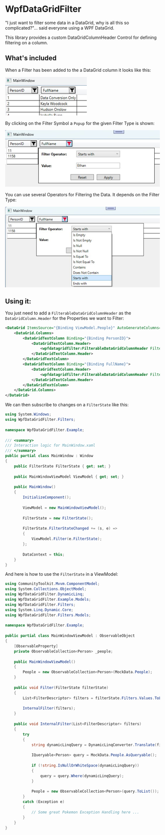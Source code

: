 # WpfDataGridFilter #

"I just want to filter some data in a DataGrid, why is all this so complicated?"... said everyone using a WPF DataGrid.

This library provides a custom DataGridColumnHeader Control for defining filtering on a column. 

## What's included

When a Filter has been added to the a DataGrid column it looks like this:

![Filter Header Overview](https://github.com/bytefish/WpfDataGridFilter/blob/main/doc/filter-datagridcolumnheader.jpg?raw=true)

By clicking on the Filter Symbol a `Popup` for the given Filter Type is shown:

![Filter Popup Opened](https://github.com/bytefish/WpfDataGridFilter/blob/main/doc/filter-popup.jpg?raw=true)

You can use several Operators for Filtering the Data. It depends on the Filter Type:

![Filter Popup Opened With Filter Operators](https://github.com/bytefish/WpfDataGridFilter/blob/main/doc/filter-operator-list.jpg?raw=true)

## Using it:

You just need to add a `FilterableDataGridColumnHeader` as the `DataGridColumn.Header` for the Properties we want to Filter:

```xml
<DataGrid ItemsSource="{Binding ViewModel.People}" AutoGenerateColumns="False">
    <DataGrid.Columns>
        <DataGridTextColumn Binding="{Binding PersonID}">
            <DataGridTextColumn.Header>
                <wpfdatagridfilter:FilterableDataGridColumnHeader FilterState="{Binding FilterState}" HeaderText="PersonID" PropertyName="PersonID" Height="30" FilterType="IntNumericFilter"></wpfdatagridfilter:FilterableDataGridColumnHeader>
            </DataGridTextColumn.Header>
        </DataGridTextColumn>
        <DataGridTextColumn Binding="{Binding FullName}">
            <DataGridTextColumn.Header>
                <wpfdatagridfilter:FilterableDataGridColumnHeader FilterState="{Binding FilterState}" HeaderText="FullName" PropertyName="FullName" Height="30" FilterType="StringFilter"></wpfdatagridfilter:FilterableDataGridColumnHeader>
            </DataGridTextColumn.Header>
        </DataGridTextColumn>
    </DataGrid.Columns>
</DataGrid>
```

We can then subscribe to changes on a `FilterState` like this:

```csharp
using System.Windows;
using WpfDataGridFilter.Filters;

namespace WpfDataGridFilter.Example;

/// <summary>
/// Interaction logic for MainWindow.xaml
/// </summary>
public partial class MainWindow : Window
{
    public FilterState FilterState { get; set; }

    public MainWindowViewModel ViewModel { get; set; }

    public MainWindow()
    {
        InitializeComponent();
        
        ViewModel = new MainWindowViewModel();

        FilterState = new FilterState();

        FilterState.FilterStateChanged += (s, e) =>
        {
            ViewModel.Filter(e.FilterState);
        };

        DataContext = this;
    }
}
```

And here is how to use the `FilterState` in a ViewModel:

```csharp
using CommunityToolkit.Mvvm.ComponentModel;
using System.Collections.ObjectModel;
using WpfDataGridFilter.DynamicLinq;
using WpfDataGridFilter.Example.Models;
using WpfDataGridFilter.Filters;
using System.Linq.Dynamic.Core;
using WpfDataGridFilter.Filters.Models;

namespace WpfDataGridFilter.Example;

public partial class MainWindowViewModel : ObservableObject
{
    [ObservableProperty]
    private ObservableCollection<Person> _people;

    public MainWindowViewModel()
    {
        People = new ObservableCollection<Person>(MockData.People);
    }

    public void Filter(FilterState filterState)
    {
        List<FilterDescriptor> filters = filterState.Filters.Values.ToList();

        InternalFilter(filters);
    }

    public void InternalFilter(List<FilterDescriptor> filters)
    {
        try
        {
            string dynamicLinqQuery = DynamicLinqConverter.Translate(filters);

            IQueryable<Person> query = MockData.People.AsQueryable();

            if (!string.IsNullOrWhiteSpace(dynamicLinqQuery))
            {
                query = query.Where(dynamicLinqQuery);
            }

            People = new ObservableCollection<Person>(query.ToList());
        }
        catch (Exception e)
        {
            // Some great Pokemon Exception Handling here ...
        }
    }
}
```
